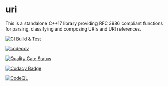 # uri

This is a standalone C++17 library providing RFC 3986 compliant functions for parsing, classifying and composing URIs and URI references.

[![CI Build & Test](https://github.com/paulhuggett/uri/actions/workflows/ci.yaml/badge.svg)](https://github.com/paulhuggett/uri/actions/workflows/ci.yaml)

[![codecov](https://codecov.io/github/paulhuggett/uri/graph/badge.svg?token=4C9JUGYHV8)](https://codecov.io/github/paulhuggett/uri)

[![Quality Gate Status](https://sonarcloud.io/api/project_badges/measure?project=paulhuggett_uri&metric=alert_status)](https://sonarcloud.io/summary/new_code?id=paulhuggett_uri)

[![Codacy Badge](https://app.codacy.com/project/badge/Grade/d732855cc9374241930a491e9f565b44)](https://app.codacy.com/gh/paulhuggett/uri/dashboard?utm_source=gh&utm_medium=referral&utm_content=&utm_campaign=Badge_grade)

[![CodeQL](https://github.com/paulhuggett/uri/actions/workflows/codeql.yml/badge.svg)](https://github.com/paulhuggett/uri/actions/workflows/codeql.yml)
